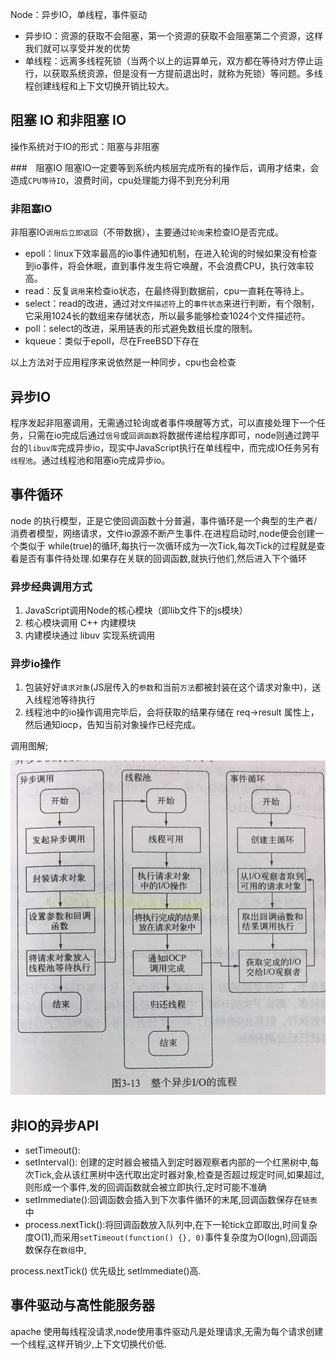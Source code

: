 Node：异步IO，单线程，事件驱动
- 异步IO：资源的获取不会阻塞，第一个资源的获取不会阻塞第二个资源，这样我们就可以享受并发的优势
- 单线程：远离多线程死锁（当两个以上的运算单元，双方都在等待对方停止运行，以获取系统资源，但是没有一方提前退出时，就称为死锁）等问题。多线程创建线程和上下文切换开销比较大。

## 阻塞 IO 和非阻塞 IO
操作系统对于IO的形式：阻塞与非阻塞

###　阻塞IO
阻塞IO一定要等到系统内核层完成所有的操作后，调用才结束，会造成`CPU等待IO`，浪费时间，cpu处理能力得不到充分利用

### 非阻塞IO
非阻塞IO`调用后立即返回`（不带数据），主要通过`轮询`来检查IO是否完成。
- epoll：linux下效率最高的io事件通知机制，在进入轮询的时候如果没有检查到io事件，将会休眠，直到事件发生将它唤醒，不会浪费CPU，执行效率较高。
- read：反复`调用`来检查io状态，在最终得到数据前，cpu一直耗在等待上。
- select：read的改进，通过对`文件描述符`上的`事件状态`来进行判断，有个限制，它采用1024长的数组来存储状态，所以最多能够检查1024个文件描述符。
- poll：select的改进，采用链表的形式避免数组长度的限制。
- kqueue：类似于epoll，尽在FreeBSD下存在

以上方法对于应用程序来说依然是一种同步，cpu也会检查

## 异步IO
程序发起非阻塞调用，无需通过轮询或者事件唤醒等方式，可以直接处理下一个任务，只需在io完成后通过`信号`或`回调函数`将数据传递给程序即可，node则通过跨平台的`libuv库`完成异步io，现实中JavaScript执行在单线程中，而完成IO任务另有`线程池`。通过线程池和阻塞io完成异步io。

## 事件循环
node 的执行模型，正是它使回调函数十分普遍，事件循环是一个典型的生产者/消费者模型，网络请求，文件io源源不断产生事件.在进程启动时,node便会创建一个类似于 while(true)的循环,每执行一次循环成为一次Tick,每次Tick的过程就是查看是否有事件待处理.如果存在关联的回调函数,就执行他们,然后进入下个循环

### 异步经典调用方式
1. JavaScript调用Node的核心模块（即lib文件下的js模块）
2. 核心模块调用 C++ 内建模块
3. 内建模块通过 libuv 实现系统调用

### 异步io操作
1. 包装好好`请求对象`(JS层传入的`参数`和当前`方法`都被封装在这个请求对象中)，送入线程池等待执行
2. 线程池中的io操作调用完毕后，会将获取的结果存储在 req->result 属性上，然后通知iocp，告知当前对象操作已经完成。

调用图解;

![](./image/asyncIO.jpg)


## 非IO的异步API
- setTimeout(): 
- setInterval(): 创建的定时器会被插入到定时器观察者内部的一个红黑树中,每次Tick,会从该红黑树中迭代取出定时器对象,检查是否超过规定时间,如果超过,则形成一个事件,发的回调函数就会被立即执行,定时可能不准确
- setImmediate():回调函数会插入到下次事件循环的末尾,回调函数保存在`链表`中
- process.nextTick():将回调函数放入队列中,在下一轮tick立即取出,时间复杂度O(1),而采用`setTimeout(function() {}, 0)`事件复杂度为O(logn),回调函数保存在`数组`中,

process.nextTick() 优先级比 setImmediate()高.

## 事件驱动与高性能服务器
apache 使用每线程没请求,node使用事件驱动凡是处理请求,无需为每个请求创建一个线程,这样开销少,上下文切换代价低.

